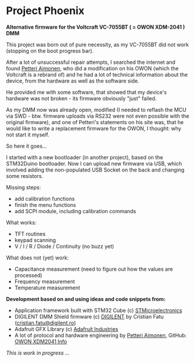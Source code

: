 # Project Phoenix
**Alternative firmware for the Voltcraft VC-7055BT ( = OWON XDM-2041 ) DMM**

This project was born out of pure necessity, as my VC-7055BT did not work (stopping on the boot progress bar).  

After a lot of unsuccessful repair attempts, I searched the internet and found [Petteri Aimonen](http://essentialscrap.com), who did a modification on his OWON (which the Voltcraft is a rebrand of) and he had a lot of technical information about the device, from the hardware as well as the software side.

He provided me with some software, that showed that my device's hardware was not broken - its firmware obviously "just" failed.

As my DMM now was already open, modified (I needed to reflash the MCU via SWD - btw. firmware uploads via RS232 were not even possible with the original firmware), and one of Petteri's statements on his site was, that he would like to write a replacement firmware for the OWON, I thought: why not start it myself.

So here it goes...

I started with a new bootloader (in another project), based on the STM32Duino bootloader. Now I can upload new firmware via USB, which involved adding the non-populated USB Socket on the back and changing some resistors.

Missing steps:

* add calibration functions
* finish the menu functions
* add SCPI module, including calibration commands


What works:

* TFT routines
* keypad scanning
* V / I / R / Diode / Continuity (no buzz yet)

What does not (yet) work:

* Capacitance measurement (need to figure out how the values are processed)
* Frequency measurement
* Temperature measurement


**Development based on and using ideas and code snippets from:**

* Application framework built with STM32 Cube (c) [STMicroelectronics](https://www.st.com)
* DIGILENT DMM Shield firmware (c) [DIGILENT](https://digilent.com/reference/add-ons/dmm-shield/start?redirect=1) by Cristian Fatu (cristian.fatu@digilent.ro)
* Adafruit GFX Library (c) [Adafruit Industries](https://www.adafruit.com)
* A lot of protocol and hardware engineering by [Petteri Aimonen](http://essentialscrap.com), GitHub: [OWON XDM2041 Info](https://github.com/PetteriAimonen/owon-xdm2041-info)

_This is work in progress ..._

